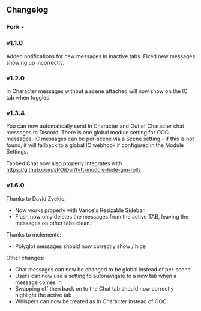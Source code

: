 ## Changelog

###  Fork -


### v1.1.0

Added notifications for new messages in inactive tabs.
Fixed new messages showing up incorrectly.

### v1.2.0

In Character messages without a scene attached will now show on the IC tab when toggled

### v1.3.4

You can now automatically send In Character and Out of Character chat messages to Discord. There is one global module setting for OOC messages. IC messages can be per-scene via a Scene setting - if this is not found, it will fallback to a global IC webhook if configured in the Module Settings.

Tabbed Chat now also properly integrates with https://github.com/sPOiDar/fvtt-module-hide-gm-rolls

### v1.6.0

Thanks to David Zvekic:
* Now works properly with Vance's Resizable Sidebar.
* Flush now only deletes the messages from the active TAB, leaving the messages on other tabs clean.

Thanks to mclemente:
* Polyglot messages should now correctly show / hide

Other changes:
* Chat messages can now be changed to be global instead of per-scene
* Users can now use a setting to autonavigate to a new tab when a message comes in
* Swapping off then back on to the Chat tab should now correctly highlight the active tab
* Whispers can now be treated as In Character instead of OOC
